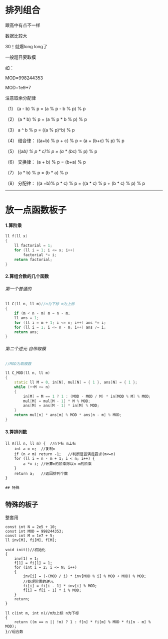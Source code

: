 # 排列组合

跟高中有点不一样

数据比较大

30！就爆long long了

一般题目要取模

如：

MOD=998244353

MOD=1e9+7

注意取余分配律

（1） (a - b) % p = (a % p - b % p) % p 

（2） (a * b) % p = (a % p * b % p) % p 

（3） a ^ b % p = ((a % p)^b) % p 

（4） 结合律： ((a+b) % p + c) % p = (a + (b+c) % p) % p 

（5） ((a*b) % p * c)% p = (a * (b*c) % p) % p 

（6） 交换律： (a + b) % p = (b+a) % p 

（7） (a * b) % p = (b * a) % p 

（8） 分配律： ((a +b)% p * c) % p = ((a * c) % p + (b * c) % p) % p 



------



# 放一点函数板子

#### 1.算阶乘

```c++
ll f(ll x)
{
	ll factorial = 1;
	for (ll i = 1; i <= x; i++)
		factorial *= i;
	return factorial;
}
```



#### 2.算组合数的几个函数

###### 第一个普通的

```c++
ll C(ll n, ll m)//n为下标 m为上标
{
	if (m < n - m) m = n - m;
	ll ans = 1;
	for (ll i = m + 1; i <= n; i++) ans *= i;
	for (ll i = 1; i <= n - m; i++) ans /= i;
	return ans;
}
```



###### 第二个逆元 自带取模

```c++
//MOD为取模数

ll C_MOD(ll n, ll m)
{
	static ll M = 0, in[N], mul[N] = { 1 }, ans[N] = { 1 };
	while (++M <= n)
	{
		in[M] = M == 1 ? 1 : (MOD - MOD / M) * in[MOD % M] % MOD;
		mul[M] = mul[M - 1] * M % MOD;
		ans[M] = ans[M - 1] * in[M] % MOD;
	}
	return mul[n] * ans[m] % MOD * ans[n - m] % MOD;
}
```



#### 3.算排列数

```
ll A(ll n, ll m) {	//n下标 m上标
	int a = n;	//复制n
	if (n < m) return -1;	//判断是否满足要求(m<=n)
	for (ll i = n - m + 1; i < n; i++) {
		a *= i;	//计算n的阶乘除以n-m的阶乘
	}
	return a;	//返回排列个数
}

## 特殊
```

## 特殊的板子

整套用

```
const int N = 2e5 + 10;
const int MOD = 998244353;
const int M = 1e7 + 5;
ll inv[M], fi[M], f[M];

void init()//初始化
{
	inv[1] = 1;
	f[1] = fi[1] = 1;
	for (int i = 2; i <= N; i++)
	{
		inv[i] = (-(MOD / i) * inv[MOD % i] % MOD + MOD) % MOD;
		//处理阶乘的逆元
		fi[i] = fi[i - 1] * inv[i] % MOD;
		f[i] = f[i - 1] * i % MOD;
	}
	return;
}

ll c(int m, int n)//m为上标 n为下标
{
	return ((m == n || !m) ? 1 : f[n] * fi[m] % MOD * fi[n - m] % MOD);
}//组合数
```

